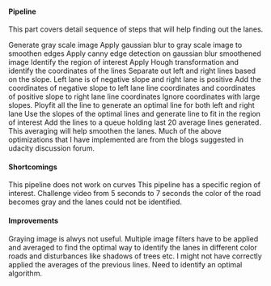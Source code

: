 #### Pipeline
This part covers detail sequence of steps that will help finding out the lanes.

Generate gray scale image
Apply gaussian blur to gray scale image to smoothen edges
Apply canny edge detection on gaussian blur smoothened image
Identify the region of interest
Apply Hough transformation and identify the coordinates of the lines
Separate out left and right lines based on the slope. Left lane is of negative slope and right lane is positive
Add the coordinates of negative slope to left lane line coordinates and coordinates of positive slope to right lane line coordinates
Ignore coordinates with large slopes.
Ployfit all the line to generate an optimal line for both left and right lane
Use the slopes of the optimal lines and generate line to fit in the region of interest
Add the lines to a queue holding last 20 average lines generated.
This averaging will help smoothen the lanes.
Much of the above optimizations that I have implemented are from the blogs suggested in udacity discussion forum.

#### Shortcomings
This pipeline does not work on curves
This pipeline has a specific region of interest.
Challenge video from 5 seconds to 7 seconds the color of the road becomes gray and the lanes could not be identified.

#### Improvements
Graying image is alwys not useful. Multiple image filters have to be applied and averaged to find the optimal way to identify the lanes in different color roads and disturbances like shadows of trees etc. I might not have correctly applied the averages of the previous lines. Need to identify an optimal algorithm.

